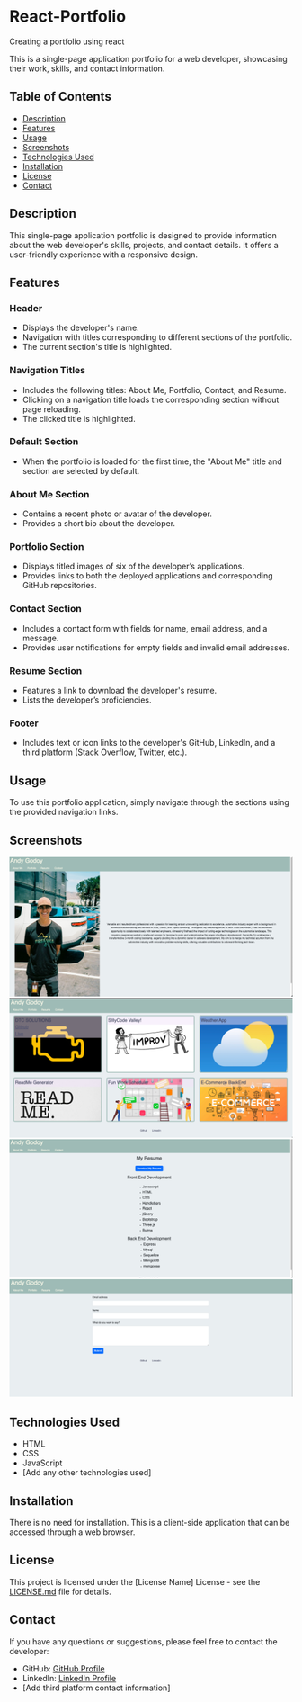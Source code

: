 # React-Portfolio
Creating a portfolio using react

This is a single-page application portfolio for a web developer, showcasing their work, skills, and contact information.

## Table of Contents
- [Description](#description)
- [Features](#features)
- [Usage](#usage)
- [Screenshots](#screenshots)
- [Technologies Used](#technologies-used)
- [Installation](#installation)
- [License](#license)
- [Contact](#contact)

## Description

This single-page application portfolio is designed to provide information about the web developer's skills, projects, and contact details. It offers a user-friendly experience with a responsive design.

## Features

### Header
- Displays the developer's name.
- Navigation with titles corresponding to different sections of the portfolio.
- The current section's title is highlighted.

### Navigation Titles
- Includes the following titles: About Me, Portfolio, Contact, and Resume.
- Clicking on a navigation title loads the corresponding section without page reloading.
- The clicked title is highlighted.

### Default Section
- When the portfolio is loaded for the first time, the "About Me" title and section are selected by default.

### About Me Section
- Contains a recent photo or avatar of the developer.
- Provides a short bio about the developer.

### Portfolio Section
- Displays titled images of six of the developer’s applications.
- Provides links to both the deployed applications and corresponding GitHub repositories.

### Contact Section
- Includes a contact form with fields for name, email address, and a message.
- Provides user notifications for empty fields and invalid email addresses.

### Resume Section
- Features a link to download the developer's resume.
- Lists the developer’s proficiencies.

### Footer
- Includes text or icon links to the developer's GitHub, LinkedIn, and a third platform (Stack Overflow, Twitter, etc.).

## Usage

To use this portfolio application, simply navigate through the sections using the provided navigation links.

## Screenshots
![Main page](image.png)
![Portfolio Page](image-1.png)
![Resume Page](image-2.png)
![Contact page](image-3.png)


## Technologies Used

- HTML
- CSS
- JavaScript
- [Add any other technologies used]

## Installation

There is no need for installation. This is a client-side application that can be accessed through a web browser.

## License

This project is licensed under the [License Name] License - see the [LICENSE.md](LICENSE.md) file for details.

## Contact

If you have any questions or suggestions, please feel free to contact the developer:

- GitHub: [GitHub Profile](https://github.com/yourusername)
- LinkedIn: [LinkedIn Profile](https://www.linkedin.com/in/yourname)
- [Add third platform contact information]